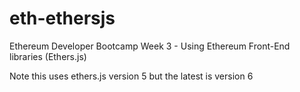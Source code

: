 # eth-ethersjs
Ethereum Developer Bootcamp Week 3 - Using Ethereum Front-End libraries (Ethers.js)

Note this uses ethers.js version 5 but the latest is version 6
